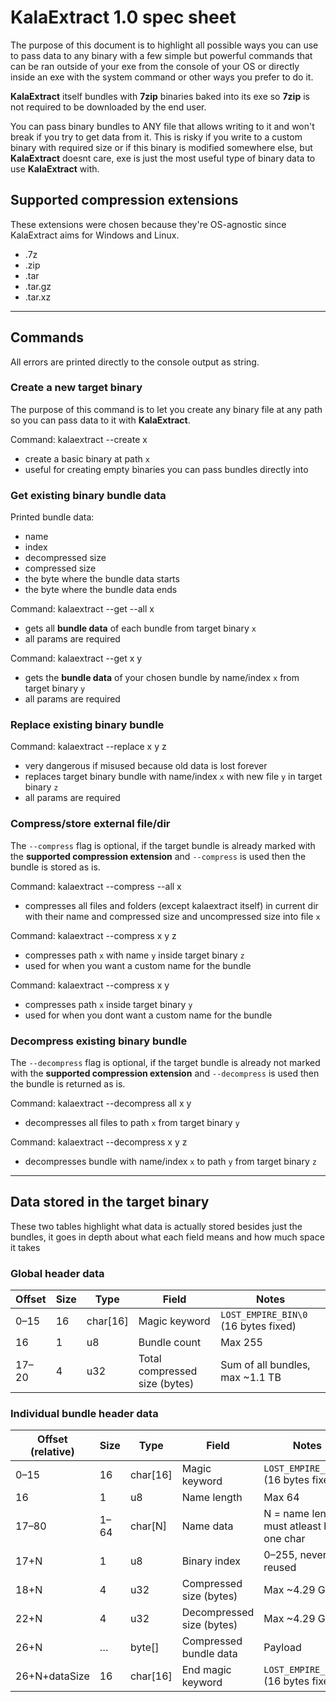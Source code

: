 # KalaExtract 1.0 spec sheet

The purpose of this document is to highlight all possible ways you can use to pass data to any binary with a few simple but powerful commands that can be ran outside of your exe from the console of your OS or directly inside an exe with the system command or other ways you prefer to do it.

**KalaExtract** itself bundles with **7zip** binaries baked into its exe so **7zip** is not required to be downloaded by the end user.

You can pass binary bundles to ANY file that allows writing to it and won't break if you try to get data from it. This is risky if you write to a custom binary with required size or if this binary is modified somewhere else, but **KalaExtract** doesnt care, exe is just the most useful type of binary data to use **KalaExtract** with.

## Supported compression extensions

These extensions were chosen because they're OS-agnostic since KalaExtract aims for Windows and Linux.

- .7z
- .zip
- .tar
- .tar.gz
- .tar.xz

---

## Commands

All errors are printed directly to the console output as string.

### Create a new target binary

The purpose of this command is to let you create any binary file at any path so you can pass data to it with **KalaExtract**.

Command: kalaextract --create x

- create a basic binary at path `x`
- useful for creating empty binaries you can pass bundles directly into

### Get existing binary bundle data

Printed bundle data:
- name
- index
- decompressed size
- compressed size
- the byte where the bundle data starts
- the byte where the bundle data ends

Command: kalaextract --get --all x

- gets all **bundle data** of each bundle from target binary `x`
- all params are required

Command: kalaextract --get x y

- gets the **bundle data** of your chosen bundle by name/index `x` from target binary `y`
- all params are required

### Replace existing binary bundle

Command: kalaextract --replace x y z

- very dangerous if misused because old data is lost forever
- replaces target binary bundle with name/index `x` with new file `y` in target binary `z`
- all params are required

### Compress/store external file/dir

The `--compress` flag is optional, if the target bundle is already marked with the **supported compression extension** and `--compress` is used then the bundle is stored as is.

Command: kalaextract --compress --all x

- compresses all files and folders (except kalaextract itself) in current dir with their name and compressed size and uncompressed size into file `x`

Command: kalaextract --compress x y z  

- compresses path `x` with name `y` inside target binary `z`
- used for when you want a custom name for the bundle

Command: kalaextract --compress x y

- compresses path `x` inside target binary `y`
- used for when you dont want a custom name for the bundle

### Decompress existing binary bundle

The `--decompress` flag is optional, if the target bundle is already not marked with the **supported compression extension** and `--decompress` is used then the bundle is returned as is.

Command: kalaextract --decompress all x y

- decompresses all files to path `x` from target binary `y` 

Command: kalaextract --decompress x y z

- decompresses bundle with name/index `x` to path `y` from target binary `z` 

---

## Data stored in the target binary

These two tables highlight what data is actually stored besides just the bundles, it goes in depth about what each field means and how much space it takes

### Global header data

Offset | Size | Type     | Field                          | Notes
-------|------|----------|--------------------------------|-------------------------------
0–15   | 16   | char[16] | Magic keyword                  | `LOST_EMPIRE_BIN\0` (16 bytes fixed)
16     | 1    | u8       | Bundle count                   | Max 255
17–20  | 4    | u32      | Total compressed size (bytes)  | Sum of all bundles, max ~1.1 TB

### Individual bundle header data

Offset (relative) | Size  | Type     | Field                     | Notes
------------------|-------|----------|---------------------------|------------------------------
0–15              | 16    | char[16] | Magic keyword             | `LOST_EMPIRE_STA\0` (16 bytes fixed)
16                | 1     | u8       | Name length               | Max 64
17–80             | 1–64  | char[N]  | Name data                 | N = name length, must atleast have one char
17+N              | 1     | u8       | Binary index              | 0–255, never reused
18+N              | 4     | u32      | Compressed size (bytes)   | Max ~4.29 GB
22+N              | 4     | u32      | Decompressed size (bytes) | Max ~4.29 GB
26+N              | …     | byte[]   | Compressed bundle data    | Payload
26+N+dataSize     | 16    | char[16] | End magic keyword         | `LOST_EMPIRE_END\0` (16 bytes fixed)